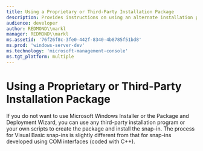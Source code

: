 ```yaml
---
title: Using a Proprietary or Third-Party Installation Package
description: Provides instructions on using an alternate installation package.
audience: developer
author: REDMOND\\markl
manager: REDMOND\\markl
ms.assetid: '76f26f8c-3fe0-442f-8340-4b8785f51bd8'
ms.prod: 'windows-server-dev'
ms.technology: 'microsoft-management-console'
ms.tgt_platform: multiple
---
```


# Using a Proprietary or Third-Party Installation Package

If you do not want to use Microsoft Windows Installer or the Package and Deployment Wizard, you can use any third-party installation program or your own scripts to create the package and install the snap-in. The process for Visual Basic snap-ins is slightly different from that for snap-ins developed using COM interfaces (coded with C++).

 

 




